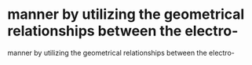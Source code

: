 # manner by utilizing the geometrical relationships between the electro-

manner by utilizing the geometrical relationships between the electro-